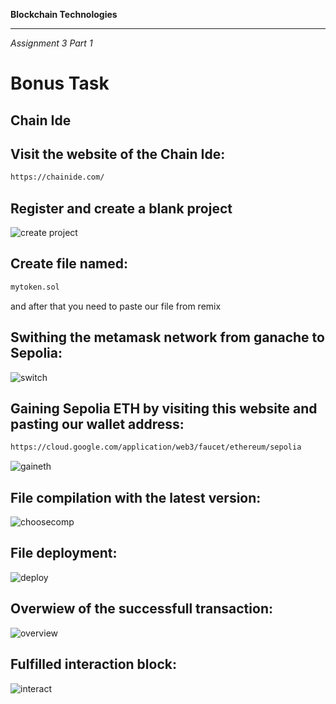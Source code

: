 **Blockchain Technologies**

---

_Assignment 3 Part 1_








# Bonus Task

## Chain Ide

## Visit the website of the Chain Ide:

```bash
https://chainide.com/
```

## Register and create a blank project

![create project](screenshots/project.png)

## Create file named:

```bash
mytoken.sol
```
and after that you need to paste our file from remix

## Swithing the metamask network from ganache to Sepolia:

![switch](screenshots/switch.png)

## Gaining Sepolia ETH by visiting this website and pasting our wallet address:

```bash
https://cloud.google.com/application/web3/faucet/ethereum/sepolia
```

![gaineth](screenshots/gaineth.png)

## File compilation with the latest version:

![choosecomp](screenshots/choosecomp.png)

## File deployment:

![deploy](screenshots/deploy.png)

## Overwiew of the successfull transaction:

![overview](screenshots/overview.png)

## Fulfilled interaction block:

![interact](screenshots/interact.png)
